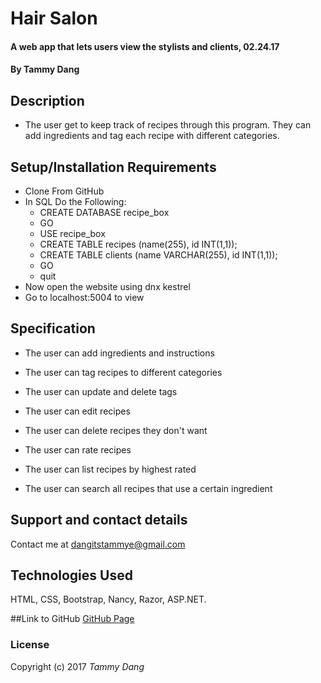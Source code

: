 # Hair Salon

#### A web app that lets users view the stylists and clients, 02.24.17

#### By Tammy Dang

## Description
* The user get to keep track of recipes through this program. They can add ingredients and tag each recipe with different categories.


## Setup/Installation Requirements

* Clone From GitHub
* In SQL Do the Following:
  * CREATE DATABASE recipe_box
  * GO
  * USE recipe_box
  * CREATE TABLE recipes (name(255), id INT(1,1));
  * CREATE TABLE clients (name VARCHAR(255), id INT(1,1));
  * GO
  * quit
*  Now open the website using dnx kestrel
* Go to localhost:5004 to view

## Specification
* The user can add ingredients and instructions

* The user can tag recipes to different categories

* The user can update and delete tags

* The user can edit recipes

* The user can delete recipes they don't want

* The user can rate recipes

* The user can list recipes by highest rated

* The user can search all recipes that use a certain ingredient


## Support and contact details

Contact me at dangitstammye@gmail.com

## Technologies Used

HTML, CSS, Bootstrap, Nancy, Razor, ASP.NET.

##Link to GitHub
[GitHub Page](https://github.com/dangtammy/Hair-Salon-)

### License

Copyright (c) 2017 *Tammy Dang*
